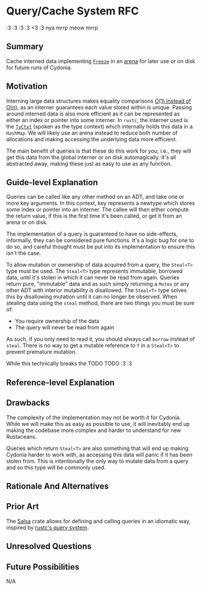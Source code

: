 # Query/Cache System RFC

:3 :3 :3 :3 <3 :3
nya mrrp meow mrrp

## Summary

Cache interned data implementing [`Freeze`](https://stdrs.dev/nightly/x86_64-unknown-linux-gnu/core/marker/trait.Freeze.html)
in an [arena](https://stackoverflow.com/questions/12825148/what-is-the-meaning-of-the-term-arena-in-relation-to-memory)
for later use or on disk for future runs of Cydonia.

## Motivation

<!-- TODO: This may be TMI in the motivation section. -->

Interning large data structures makes equality comparisons [O(1) instead of O(n)](https://matklad.github.io/2020/03/22/fast-simple-rust-interner.html),
as an interner guarantees each value stored within is unique. Passing around
interned data is also more efficient as it can be represented as either an index
or pointer into some interner. In `rustc`, the interner used is the [`TyCtxt`](https://doc.rust-lang.org/nightly/nightly-rustc/rustc_middle/ty/struct.TyCtxt.html)
(spoken as the type context) which internally holds this data in a `HashMap`.
We will likely use an arena instead to reduce both number of allocations and
making accessing the underlying data more efficient.

The main benefit of queries is that these do this work for you; i.e., they will
get this data from the global interner or on disk automagically. It's all
abstracted away, making these just as easy to use as any function.

## Guide-level Explanation

Queries can be called like any other method on an ADT, and take one or more key arguments. In this context, key represents a newtype which stores some index or pointer into an interner. The callee will then either compute the return value, if this is the first time it's been called, or get it from an arena or on disk.

The implementation of a query is guaranteed to have no side-effects, informally, they can be considered pure functions. It's a logic bug for one to do so, and careful thought must be put into its implementation to ensure this isn't the case.

To allow mutation or ownership of data acquired from a query, the `Steal<T>` type must be used. The `Steal<T>` type represents immutable, borrowed data, until it's stolen in which it can never be read from again. Queries return pure, "immutable" data and as such simply returning a `Mutex` or any other ADT with interior mutability is disallowed. The `Steal<T>` type solves this by disallowing mutation until it can no longer be observed. When stealing data using the `steal` method, there are two things you must be sure of:

* You require ownership of the data
* The query will never be read from again

As such, if you only need to read it, you should always call `borrow` instead of `steal`. There is no way to get a mutable reference to `T` in a `Steal<T>` to prevent premature mutation.

While this technically breaks the TODO TODO :3 :3

## Reference-level Explanation

## Drawbacks

The complexity of the implementation may not be worth it for Cydonia. While we
will make this as easy as possible to use, it will inevitably end up making the
codebase more complex and harder to understand for new Rustaceans.

Queries which return `Steal<T>` are also something that will end up making
Cydonia harder to work with, as accessing this data will panic if it has been
stolen from. This is intentionally the only way to mutate data from a query and
so this type will be commonly used.

## Rationale And Alternatives

## Prior Art

The [Salsa](https://github.com/salsa-rs/salsa) crate allows for defining and
calling queries in an idiomatic way, inspired by [rustc's query system](https://rustc-dev-guide.rust-lang.org/query.html).

## Unresolved Questions

## Future Possibilities

N/A
